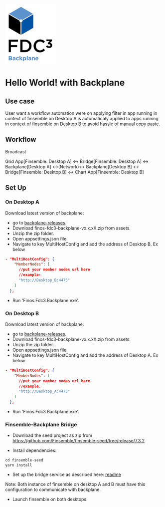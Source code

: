![backplane logo](./resources/BackplaneIcon.png)

# Hello World! with Backplane

## Use case
User want a workflow automation were on applying filter in app running in context of finsemble on Desktop A is automaticaly applied to apps running in context of finsemble on Desktop B to avoid hassle of manual copy paste.

## Workflow

Broadcast

Grid App[Finsemble: Desktop A] &harr; Bridge[Finsemble: Desktop A]  &harr; Backplane[Desktop A]  &harr;(Network)&harr; Backplane[Desktop B] &harr; Bridge[Finsemble: Desktop B] &harr; Chart App[Finsemble: Desktop B]

## Set Up

### On Desktop A


Download latest version of backplane:
- go to [backplane-releases](https://github.com/finos/backplane/releases?q=finos-fdc3-backplane).
- Download finos-fdc3-backplane-vx.x.xX.zip from assets.
- Unzip the zip folder.
- Open appsettings.json file.
- Navigate to key MultiHostConfig and add the address of Desktop B. Ex below

```JSON
- "MultiHostConfig": {
    "MemberNodes": [
      //put your member nodes url here
      //example: 
      "http://Desktop_B:4475"
    ]
  },
  ```
  - Run 'Finos.Fdc3.Backplane.exe'.

  ### On Desktop B


Download latest version of backplane:
- go to [backplane-releases](https://github.com/finos/backplane/releases?q=finos-fdc3-backplane).
- Download finos-fdc3-backplane-vx.x.xX.zip from assets.
- Unzip the zip folder.
- Open appsettings.json file.
- Navigate to key MultiHostConfig and add the address of Desktop A. Ex below

```JSON
- "MultiHostConfig": {
    "MemberNodes": [
      //put your member nodes url here
      //example: 
      "http://Desktop_A:4475"
    ]
  },
  ```
- Run 'Finos.Fdc3.Backplane.exe'.

### Finsemble-Backplane Bridge

- Download the seed project as zip from https://github.com/Finsemble/finsemble-seed/tree/release/7.3.2

- Install dependencies:
``` NPM
cd finsemble-seed
yarn install
```
- Set up the bridge service as described here: [readme](../samples/FinsembleIntegration/README.md)

Note: Both instance of finsemble on desktop A and B must have this configuration to communicate with backplane.

- Launch finsemble on both desktops.

 





